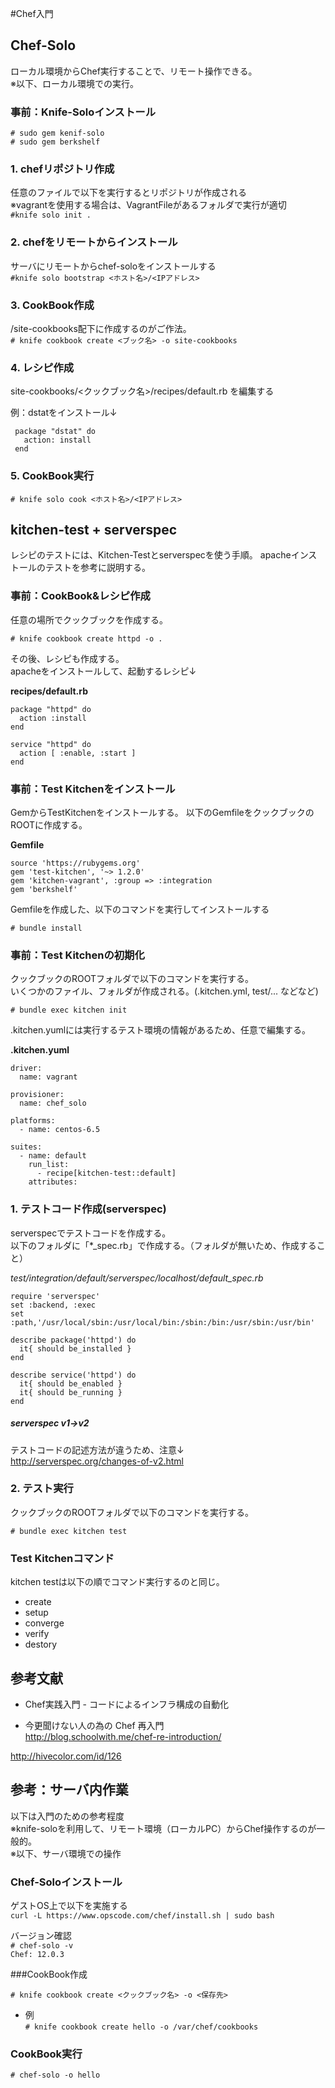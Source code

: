 #Chef入門

## Chef-Solo
ローカル環境からChef実行することで、リモート操作できる。  
※以下、ローカル環境での実行。

### 事前：Knife-Soloインストール
`# sudo gem kenif-solo`  
`# sudo gem berkshelf`

### 1. chefリポジトリ作成
任意のファイルで以下を実行するとリポジトリが作成される  
※vagrantを使用する場合は、VagrantFileがあるフォルダで実行が適切  
`#knife solo init .`

### 2. chefをリモートからインストール
サーバにリモートからchef-soloをインストールする  
`#knife solo bootstrap <ホスト名>/<IPアドレス>`

### 3. CookBook作成
/site-cookbooks配下に作成するのがご作法。  
`# knife cookbook create <ブック名> -o site-cookbooks`

### 4. レシピ作成

site-cookbooks/<クックブック名>/recipes/default.rb
を編集する
 
例：dstatをインストール↓  

     package "dstat" do
       action: install
     end

### 5. CookBook実行

`# knife solo cook <ホスト名>/<IPアドレス>`

## kitchen-test + serverspec

レシピのテストには、Kitchen-Testとserverspecを使う手順。
apacheインストールのテストを参考に説明する。

### 事前：CookBook&レシピ作成
任意の場所でクックブックを作成する。  

`# knife cookbook create httpd -o .`

その後、レシピも作成する。  
apacheをインストールして、起動するレシピ↓

__recipes/default.rb__

    package "httpd" do
      action :install
    end

    service "httpd" do
      action [ :enable, :start ]
    end
    
    
### 事前：Test Kitchenをインストール
GemからTestKitchenをインストールする。
以下のGemfileをクックブックのROOTに作成する。

__Gemfile__

    source 'https://rubygems.org'
    gem 'test-kitchen', '~> 1.2.0'
    gem 'kitchen-vagrant', :group => :integration
    gem 'berkshelf'

Gemfileを作成した、以下のコマンドを実行してインストールする

`# bundle install `

### 事前：Test Kitchenの初期化
クックブックのROOTフォルダで以下のコマンドを実行する。  
いくつかのファイル、フォルダが作成される。(.kitchen.yml, test/... などなど)

`# bundle exec kitchen init`

.kitchen.yumlには実行するテスト環境の情報があるため、任意で編集する。  

__.kitchen.yuml__

    driver:
      name: vagrant

    provisioner:
      name: chef_solo
    
    platforms:
      - name: centos-6.5

    suites:
      - name: default
        run_list:
          - recipe[kitchen-test::default]
        attributes:

### 1. テストコード作成(serverspec)
serverspecでテストコードを作成する。  
以下のフォルダに「*_spec.rb」で作成する。（フォルダが無いため、作成すること）

_test/integration/default/serverspec/localhost/default_spec.rb_

    require 'serverspec'
    set :backend, :exec
    set :path,'/usr/local/sbin:/usr/local/bin:/sbin:/bin:/usr/sbin:/usr/bin'

    describe package('httpd') do
      it{ should be_installed }
    end

    describe service('httpd') do
      it{ should be_enabled }
      it{ should be_running }
    end

##### serverspec v1→v2

テストコードの記述方法が違うため、注意↓  
http://serverspec.org/changes-of-v2.html

### 2. テスト実行

クックブックのROOTフォルダで以下のコマンドを実行する。  

`# bundle exec kitchen test`

### Test Kitchenコマンド

kitchen testは以下の順でコマンド実行するのと同じ。

- create
- setup
- converge
- verify
- destory 

## 参考文献

- Chef実践入門 - コードによるインフラ構成の自動化

- 今更聞けない人の為の Chef 再入門  
http://blog.schoolwith.me/chef-re-introduction/

http://hivecolor.com/id/126

## 参考：サーバ内作業
以下は入門のための参考程度  
※knife-soloを利用して、リモート環境（ローカルPC）からChef操作するのが一般的。  
※以下、サーバ環境での操作

### Chef-Soloインストール

ゲストOS上で以下を実施する  
`curl -L https://www.opscode.com/chef/install.sh | sudo bash`

バージョン確認  
`# chef-solo -v`  
`Chef: 12.0.3`

###CookBook作成

`# knife cookbook create <クックブック名> -o <保存先>`  

- 例  
`# knife cookbook create hello -o /var/chef/cookbooks`

### CookBook実行

`# chef-solo -o hello`
